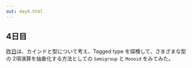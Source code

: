 ```yaml
---
out: day4.html
---
```


  [day3]: http://eed3si9n.com/ja/learning-scalaz-day3

4日目
----

[昨日][day3]は、カインドと型について考え、Tagged type を探検して、さまざまな型の 2項演算を抽象化する方法としての `Semigroup` と `Monoid` をみてみた。
